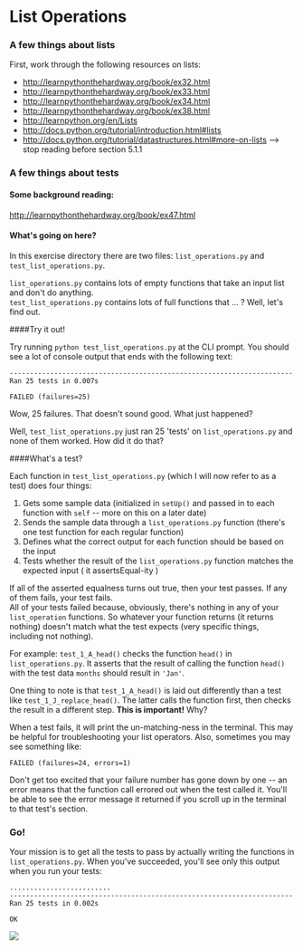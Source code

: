 List Operations
==============

### A few things about lists

First, work through the following resources on lists:

* http://learnpythonthehardway.org/book/ex32.html
* http://learnpythonthehardway.org/book/ex33.html
* http://learnpythonthehardway.org/book/ex34.html
* http://learnpythonthehardway.org/book/ex38.html
* http://learnpython.org/en/Lists
* http://docs.python.org/tutorial/introduction.html#lists
* http://docs.python.org/tutorial/datastructures.html#more-on-lists
        --> stop reading before section 5.1.1

### A few things about tests

#### Some background reading:

http://learnpythonthehardway.org/book/ex47.html

#### What's going on here?

In this exercise directory there are two files: `list_operations.py` and
`test_list_operations.py`.

`list_operations.py` contains lots of empty functions that take an input list and don't do anything.    
`test_list_operations.py` contains lots of full functions that ... ? Well, let's find out.

####Try it out!

Try running `python test_list_operations.py` at the CLI prompt. You should see a lot of console output that ends with the following text:
```
----------------------------------------------------------------------
Ran 25 tests in 0.007s

FAILED (failures=25)
```

Wow, 25 failures. That doesn't sound good. What just happened?


Well, `test_list_operations.py` just ran 25 'tests' on `list_operations.py` and none of them worked. How did it do that?

####What's a test?

Each function in `test_list_operations.py` (which I will now refer to as a test) does four things:    
1. Gets some sample data (initialized in `setUp()` and passed in to each function with `self` -- more on this on a later date)    
2. Sends the sample data through a `list_operations.py` function (there's one test function for each regular function)    
3. Defines what the correct output for each function should be based on the input    
4. Tests whether the result of the `list_operations.py` function matches the expected input ( it assertsEqual-ity )    

If all of the asserted equalness turns out true, then your test passes. If any of them fails, your test fails.    
All of your tests failed because, obviously, there's nothing in any of your `list_operation` functions. So whatever your function returns (it returns nothing) doesn't match what the test expects (very specific things, including not nothing).

For example: `test_1_A_head()` checks the function `head()` in `list_operations.py`. It asserts that the result of calling the function `head()` with the test data `months` should result in `'Jan'`.

One thing to note is that `test_1_A_head()` is laid out differently than a test like `test_1_J_replace_head()`. The latter calls the function first, then checks the result in a different step. **This is important!** Why?

When a test fails, it will print the un-matching-ness in the terminal. This may be helpful for troubleshooting your list operators. Also, sometimes you may see something like:
```
FAILED (failures=24, errors=1)
```
Don't get too excited that your failure number has gone down by one -- an error means that the function call errored out when the test called it. You'll be able to see the error message it returned if you scroll up in the terminal to that test's section.

### Go!

Your mission is to get all the tests to pass by actually writing the functions in `list_operations.py`. When you've succeeded, you'll see only this output when you run your tests: 
```
.........................
----------------------------------------------------------------------
Ran 25 tests in 0.002s

OK
```

[<img src="http://bit.ly/1pzkhYG">](http://bit.ly/1k2hxUv)
